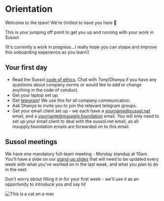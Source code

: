 # Orientation

Welcome to the team! We're thrilled to have you here 🌱

This is your jumping off point to get you up and running with your work in Sussol.

(It's currently a work in progress...I really hope you can shape and improve this onboarding experience as you learn!)

## Your first day

* Read the Sussol [code of ethics](https://wiki.sussol.net/doku.php/policy:ssnz:code_of_ethics). Chat with Tony/Dhanya if you have any questions about company norms or would like to add or change anything in the code of conduct.
* Get your laptop set up. 
* Get [telegram](https://telegram.org/)! We use this for all company communication.  
* Ask Dhanya to invite you to join the relevant telegram groups. 
* Get your email client set up - we each have a yourname@sussol.net email, and a yourname@msupply.foundation email. You will only need to set up your email client to deal with the sussol.net email, as all msupply.foundation emails are forwarded on to this email. 

## Sussol meetings

We have one mandatory full-team meeting - Monday standup at 10am. You'll have a slide on our [stand-up slides](https://docs.google.com/presentation/d/1n1OHsJlgqrVpCU6_5LdlThO33xgtUGFk2tpgFC9a3Vg/edit) that will need to be updated every week with what you've worked on in the last week, and what you plan to do in the next. 

Don't worry about filling it in for your first week - we'll use it as an opportunity to introduce you and say hi! 

![This is a cat on a mac](https://github.com/sussol/orientation/blob/main/Images/cat.jpeg "Meow")
